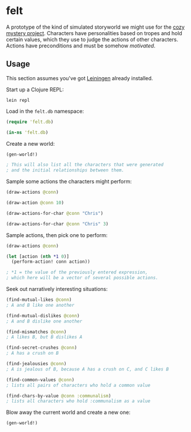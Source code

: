 # felt

A prototype of the kind of simulated storyworld we might use for the [cozy mystery project](https://github.com/ExpressiveIntelligence/CozyMysteryCo). Characters have personalities based on tropes and hold certain values, which they use to judge the actions of other characters. Actions have preconditions and must be somehow *motivated*.

## Usage

This section assumes you've got [Leiningen](https://leiningen.org/) already installed.

Start up a Clojure REPL:

```
lein repl
```

Load in the `felt.db` namespace:

```clojure
(require 'felt.db)

(in-ns 'felt.db)
```

Create a new world:

```clojure
(gen-world!)

; This will also list all the characters that were generated
; and the initial relationships between them.
```

Sample some actions the characters might perform:

```clojure
(draw-actions @conn)

(draw-action @conn 10)

(draw-actions-for-char @conn "Chris")

(draw-actions-for-char @conn "Chris" 3)
```

Sample actions, then pick one to perform:

```clojure
(draw-actions @conn)

(let [action (nth *1 0)]
  (perform-action! conn action))

; *1 = the value of the previously entered expression,
; which here will be a vector of several possible actions.
```

Seek out narratively interesting situations:

```clojure
(find-mutual-likes @conn)
; A and B like one another

(find-mutual-dislikes @conn)
; A and B dislike one another

(find-mismatches @conn)
; A likes B, but B dislikes A

(find-secret-crushes @conn)
; A has a crush on B

(find-jealousies @conn)
; A is jealous of B, because A has a crush on C, and C likes B

(find-common-values @conn)
; lists all pairs of characters who hold a common value

(find-chars-by-value @conn :communalism)
; lists all characters who hold :communalism as a value
```

Blow away the current world and create a new one:

```clojure
(gen-world!)
```
